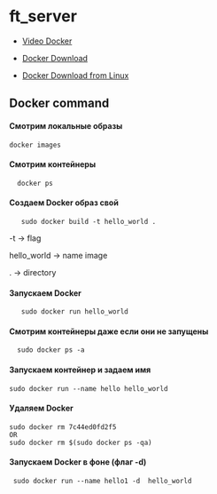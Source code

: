 # ft_server

* [Video Docker](https://www.youtube.com/watch?v=QF4ZF857m44)

* [Docker Download](https://www.docker.com/products/docker-desktop)

* [Docker Download from Linux](https://www.digitalocean.com/community/tutorials/docker-ubuntu-18-04-1-ru)
## Docker command

#### Смотрим локальные образы
  
    docker images 
#### Смотрим контейнеры 
      
      docker ps 
#### Создаем Docker образ свой
      
       sudo docker build -t hello_world .  
      
 -t -> flag
 
 hello_world -> name image
 
 . -> directory
#### Запускаем Docker
      
       sudo docker run hello_world
#### Смотрим контейнеры  даже если они не запущены

      sudo docker ps -a

#### Запускаем контейнер и задаем имя
    
    sudo docker run --name hello hello_world
#### Удаляем Docker
    
    sudo docker rm 7c44ed0fd2f5
    OR
    sudo docker rm $(sudo docker ps -qa)
    
#### Запускаем Docker в фоне (флаг -d)
     sudo docker run --name hello1 -d  hello_world

    
